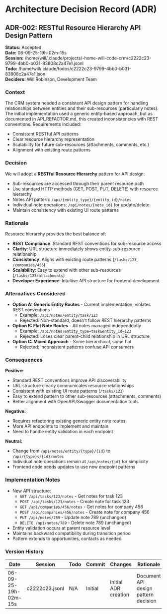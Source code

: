 # Architecture Decision Record (ADR)

## ADR-002: RESTful Resource Hierarchy API Design Pattern

**Status:** Accepted  
**Date:** 06-09-25-19h-02m-15s  
**Session:** /home/will/.claude/projects/-home-will-code-crm/c2222c23-9799-4bb0-b031-83808c2a47e1.jsonl  
**Todo:** /home/will/.claude/todos/c2222c23-9799-4bb0-b031-83808c2a47e1.json  
**Deciders:** Will Robinson, Development Team

### Context
The CRM system needed a consistent API design pattern for handling relationships between entities and their sub-resources (particularly notes). The initial implementation used a generic entity-based approach, but as documented in API_REFACTOR.md, this created inconsistencies with REST conventions. Requirements included:
- Consistent RESTful API patterns
- Clear resource hierarchy representation  
- Scalability for future sub-resources (attachments, comments, etc.)
- Alignment with existing route patterns

### Decision
We will adopt a **RESTful Resource Hierarchy** pattern for API design:
- Sub-resources are accessed through their parent resource path
- Use standard HTTP methods (GET, POST, PUT, DELETE) with resource hierarchy
- Notes API pattern: `/api/{entity_type}/{entity_id}/notes`
- Individual note operations: `/api/notes/{note_id}` for update/delete
- Maintain consistency with existing UI route patterns

### Rationale
Resource hierarchy provides the best balance of:
- **REST Compliance**: Standard REST conventions for sub-resource access
- **Clarity**: URL structure immediately shows entity-sub-resource relationship  
- **Consistency**: Aligns with existing route patterns (`/tasks/123`, `/companies/456`)
- **Scalability**: Easy to extend with other sub-resources (`/tasks/123/attachments`)
- **Developer Experience**: Intuitive API structure for frontend development

### Alternatives Considered
- **Option A: Generic Entity Routes** - Current implementation, violates REST conventions
  - Example: `/api/notes/entity/task/123` 
  - Rejected: Non-standard, doesn't follow REST hierarchy patterns
- **Option B: Flat Note Routes** - All notes managed independently
  - Example: `/api/notes?entity_type=task&entity_id=123`
  - Rejected: Loses clear parent-child relationship in URL structure
- **Option C: Mixed Approach** - Some hierarchical, some flat
  - Rejected: Inconsistent patterns confuse API consumers

### Consequences

**Positive:**
- Standard REST conventions improve API discoverability
- URL structure clearly communicates resource relationships
- Consistent with existing UI route patterns (`/tasks/123`)
- Easy to extend pattern to other sub-resources (attachments, comments)
- Better alignment with OpenAPI/Swagger documentation tools

**Negative:**
- Requires refactoring existing generic entity note routes
- More API endpoints to implement and maintain
- Need to handle entity validation in each endpoint

**Neutral:**
- Change from `/api/notes/entity/{type}/{id}` to `/api/{type}s/{id}/notes`
- Individual note operations remain at `/api/notes/{id}` for simplicity
- Frontend code needs updates to use new endpoint patterns

### Implementation Notes
- New API structure:
  - `GET /api/tasks/123/notes` - Get notes for task 123
  - `POST /api/tasks/123/notes` - Create note for task 123
  - `GET /api/companies/456/notes` - Get notes for company 456  
  - `POST /api/companies/456/notes` - Create note for company 456
  - `PUT /api/notes/789` - Update note 789 (unchanged)
  - `DELETE /api/notes/789` - Delete note 789 (unchanged)
- Entity validation occurs at parent resource level
- Maintains backward compatibility during transition period
- Pattern extends to opportunities, contacts as needed

### Version History
| Date | Session | Todo | Commit | Changes | Rationale |
|------|---------|------|--------|---------|-----------|
| 06-09-25-19h-02m-15s | c2222c23.jsonl | N/A | Initial | Initial ADR creation | Document API design pattern decision |